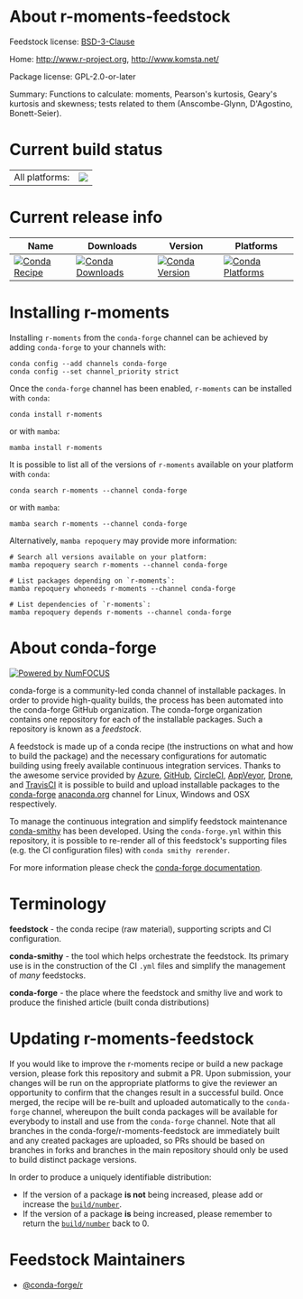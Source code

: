 About r-moments-feedstock
=========================

Feedstock license: [BSD-3-Clause](https://github.com/conda-forge/r-moments-feedstock/blob/main/LICENSE.txt)

Home: http://www.r-project.org, http://www.komsta.net/

Package license: GPL-2.0-or-later

Summary: Functions to calculate: moments, Pearson's kurtosis, Geary's kurtosis and skewness; tests related to them (Anscombe-Glynn, D'Agostino, Bonett-Seier).

Current build status
====================


<table><tr><td>All platforms:</td>
    <td>
      <a href="https://dev.azure.com/conda-forge/feedstock-builds/_build/latest?definitionId=1374&branchName=main">
        <img src="https://dev.azure.com/conda-forge/feedstock-builds/_apis/build/status/r-moments-feedstock?branchName=main">
      </a>
    </td>
  </tr>
</table>

Current release info
====================

| Name | Downloads | Version | Platforms |
| --- | --- | --- | --- |
| [![Conda Recipe](https://img.shields.io/badge/recipe-r--moments-green.svg)](https://anaconda.org/conda-forge/r-moments) | [![Conda Downloads](https://img.shields.io/conda/dn/conda-forge/r-moments.svg)](https://anaconda.org/conda-forge/r-moments) | [![Conda Version](https://img.shields.io/conda/vn/conda-forge/r-moments.svg)](https://anaconda.org/conda-forge/r-moments) | [![Conda Platforms](https://img.shields.io/conda/pn/conda-forge/r-moments.svg)](https://anaconda.org/conda-forge/r-moments) |

Installing r-moments
====================

Installing `r-moments` from the `conda-forge` channel can be achieved by adding `conda-forge` to your channels with:

```
conda config --add channels conda-forge
conda config --set channel_priority strict
```

Once the `conda-forge` channel has been enabled, `r-moments` can be installed with `conda`:

```
conda install r-moments
```

or with `mamba`:

```
mamba install r-moments
```

It is possible to list all of the versions of `r-moments` available on your platform with `conda`:

```
conda search r-moments --channel conda-forge
```

or with `mamba`:

```
mamba search r-moments --channel conda-forge
```

Alternatively, `mamba repoquery` may provide more information:

```
# Search all versions available on your platform:
mamba repoquery search r-moments --channel conda-forge

# List packages depending on `r-moments`:
mamba repoquery whoneeds r-moments --channel conda-forge

# List dependencies of `r-moments`:
mamba repoquery depends r-moments --channel conda-forge
```


About conda-forge
=================

[![Powered by
NumFOCUS](https://img.shields.io/badge/powered%20by-NumFOCUS-orange.svg?style=flat&colorA=E1523D&colorB=007D8A)](https://numfocus.org)

conda-forge is a community-led conda channel of installable packages.
In order to provide high-quality builds, the process has been automated into the
conda-forge GitHub organization. The conda-forge organization contains one repository
for each of the installable packages. Such a repository is known as a *feedstock*.

A feedstock is made up of a conda recipe (the instructions on what and how to build
the package) and the necessary configurations for automatic building using freely
available continuous integration services. Thanks to the awesome service provided by
[Azure](https://azure.microsoft.com/en-us/services/devops/), [GitHub](https://github.com/),
[CircleCI](https://circleci.com/), [AppVeyor](https://www.appveyor.com/),
[Drone](https://cloud.drone.io/welcome), and [TravisCI](https://travis-ci.com/)
it is possible to build and upload installable packages to the
[conda-forge](https://anaconda.org/conda-forge) [anaconda.org](https://anaconda.org/)
channel for Linux, Windows and OSX respectively.

To manage the continuous integration and simplify feedstock maintenance
[conda-smithy](https://github.com/conda-forge/conda-smithy) has been developed.
Using the ``conda-forge.yml`` within this repository, it is possible to re-render all of
this feedstock's supporting files (e.g. the CI configuration files) with ``conda smithy rerender``.

For more information please check the [conda-forge documentation](https://conda-forge.org/docs/).

Terminology
===========

**feedstock** - the conda recipe (raw material), supporting scripts and CI configuration.

**conda-smithy** - the tool which helps orchestrate the feedstock.
                   Its primary use is in the construction of the CI ``.yml`` files
                   and simplify the management of *many* feedstocks.

**conda-forge** - the place where the feedstock and smithy live and work to
                  produce the finished article (built conda distributions)


Updating r-moments-feedstock
============================

If you would like to improve the r-moments recipe or build a new
package version, please fork this repository and submit a PR. Upon submission,
your changes will be run on the appropriate platforms to give the reviewer an
opportunity to confirm that the changes result in a successful build. Once
merged, the recipe will be re-built and uploaded automatically to the
`conda-forge` channel, whereupon the built conda packages will be available for
everybody to install and use from the `conda-forge` channel.
Note that all branches in the conda-forge/r-moments-feedstock are
immediately built and any created packages are uploaded, so PRs should be based
on branches in forks and branches in the main repository should only be used to
build distinct package versions.

In order to produce a uniquely identifiable distribution:
 * If the version of a package **is not** being increased, please add or increase
   the [``build/number``](https://docs.conda.io/projects/conda-build/en/latest/resources/define-metadata.html#build-number-and-string).
 * If the version of a package **is** being increased, please remember to return
   the [``build/number``](https://docs.conda.io/projects/conda-build/en/latest/resources/define-metadata.html#build-number-and-string)
   back to 0.

Feedstock Maintainers
=====================

* [@conda-forge/r](https://github.com/conda-forge/r/)

